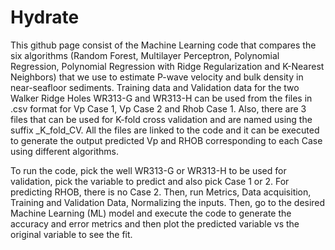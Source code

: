# Hydrate
This github page consist of the Machine Learning code that compares the six algorithms (Random Forest, Multilayer Perceptron, Polynomial Regression, Polynomial Regression with Ridge Regularization and K-Nearest Neighbors) that we use to estimate P-wave velocity and bulk density in near-seafloor sediments.
Training data and Validation data for the two Walker Ridge Holes WR313-G and WR313-H can be used from the files in .csv format for Vp Case 1, Vp Case 2 and Rhob Case 1.
Also, there are 3 files that can be used for K-fold cross validation and are named using the suffix _K_fold_CV.
All the files are linked to the code and it can be executed to generate the output predicted Vp and RHOB corresponding to each Case using different algorithms.


To run the code, pick the well WR313-G or WR313-H to be used for validation, pick the variable to predict and also pick Case 1 or 2. For predicting RHOB, there is no Case 2. Then, run Metrics, Data acquisition, Training and Validation Data, Normalizing the inputs. Then, go to the desired Machine Learning (ML) model and execute the code to generate the accuracy and error metrics and then plot the predicted variable vs the original variable to see the fit.
